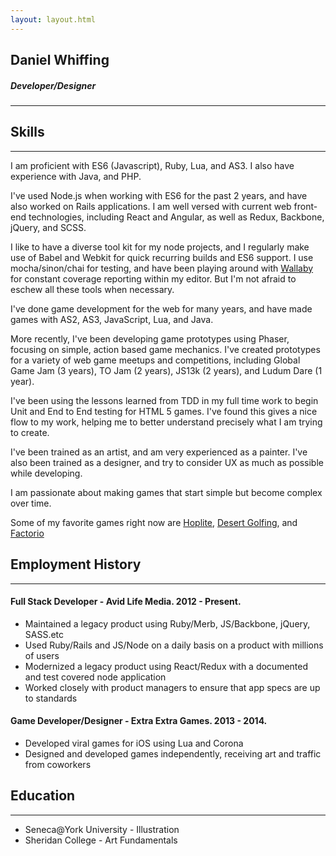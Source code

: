 ```yaml
---
layout: layout.html
---
```


## Daniel Whiffing
##### Developer/Designer
---

## Skills
---
  I am proficient with ES6 (Javascript), Ruby, Lua, and AS3. I also have experience with Java, and PHP.

  I've used Node.js when working with ES6 for the past 2 years, and have also worked on Rails applications.  I am well versed with current web front-end technologies, including React and Angular, as well as Redux, Backbone, jQuery, and SCSS.

  I like to have a diverse tool kit for my node projects, and I regularly make use of Babel and Webkit for quick recurring builds and ES6 support.  I use mocha/sinon/chai for testing, and have been playing around with [Wallaby](http://wallabyjs.com/) for constant coverage reporting within my editor.  But I'm not afraid to eschew all these tools when necessary.

  I've done game development for the web for many years, and have made games with AS2, AS3, JavaScript, Lua, and Java.

  More recently, I've been developing game prototypes using Phaser, focusing on simple, action based game mechanics. I've created prototypes for a variety of web game meetups and competitions, including Global Game Jam (3 years), TO Jam (2 years), JS13k (2 years), and Ludum Dare (1 year).  

  I've been using the lessons learned from TDD in my full time work to begin Unit and End to End testing for HTML 5 games.  I've found this gives a nice flow to my work, helping me to better understand precisely what I am trying to create.

  I've been trained as an artist, and am very experienced as a painter. I've also been trained as a designer, and try to consider UX as much as possible while developing.

  I am passionate about making games that start simple but become complex over time.

  Some of my favorite games right now are [Hoplite](https://play.google.com/store/apps/details?id=com.magmafortress.hoplite&hl=en), [Desert Golfing](https://play.google.com/store/apps/details?id=com.captaingames.golf), and [Factorio](https://www.factorio.com/)

## Employment History
---
#### Full Stack Developer - Avid Life Media.  2012 - Present.

* Maintained a legacy product using Ruby/Merb, JS/Backbone, jQuery, SASS.etc
* Used Ruby/Rails and JS/Node on a daily basis on a product with millions of users
* Modernized a legacy product using React/Redux with a documented and test covered node application
* Worked closely with product managers to ensure that app specs are up to standards

#### Game Developer/Designer - Extra Extra Games. 2013 - 2014.
* Developed viral games for iOS using Lua and Corona
* Designed and developed games independently, receiving art and traffic from coworkers

## Education
---
  * Seneca@York University - Illustration
  * Sheridan College - Art Fundamentals
